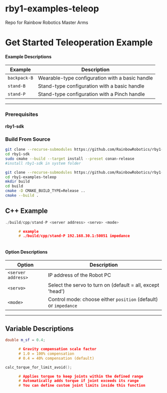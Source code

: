 # rby1-examples-teleop
Repo for Rainbow Robotics Master Arms




# Get Started Teleoperation Example


#### Example Descriptions

| Example      | Description                                                                                 |
|--------------|---------------------------------------------------------------------------------------------|
| `backpack-B` | Wearable-type configuration with a basic handle                                             |
| `stand-B`    | Stand-type configuration with a basic handle                                                |
| `stand-P`    | Stand-type configuration with a Pinch handle                                                |

---

### Prerequisites

#### rby1-sdk


### Build From Source

```bash
git clone --recurse-submodules https://github.com/RainbowRobotics/rby1-sdk.git
cd rby1-sdk
sudo cmake --build --target install --preset conan-release
#install rby1-sdk in system folder
```

```bash
git clone --recurse-submodules https://github.com/RainbowRobotics/rby1-examples-teleop.git
cd rby1-examples-teleop
mkdir build
cd build
cmake -D CMAKE_BUILD_TYPE=Release ..
cmake --build .
```


## C++ Example

```c++
./build/cpp/stand-P <server address> <servo> <mode>

      # example
      # ./build/cpp/stand-P 192.168.30.1:50051 impedance
      
```

#### Option Descriptions

| Option             | Description                                                                 |
|--------------------|-----------------------------------------------------------------------------|
| `<server address>` | IP address of the Robot PC                                                  |
| `<servo>`          | Select the servo to turn on (default = all, except 'head')                  |
| `<mode>`           | Control mode: choose either `position` (default) or `impedance`             |


---

## Variable Descriptions

```c++
double m_sf = 0.4;

      # Gravity compensation scale factor
      # 1.0 = 100% compensation
      # 0.4 = 40% compensation (default)

calc_torque_for_limit_avoid();

      # Applies torque to keep joints within the defined range
      # Automatically adds torque if joint exceeds its range
      # You can define custom joint limits inside this function
      
```
